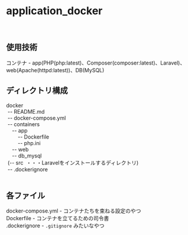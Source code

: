 # application_docker
<br>

## 使用技術 <br>
コンテナ&nbsp;-&nbsp;app(PHP(php:latest)、Composer(composer:latest)、Laravel)、web(Apache(httpd:latest))、DB(MySQL)
<br>

## ディレクトリ構成 <br>
docker <br>
&nbsp;--&nbsp;README.md <br>
&nbsp;--&nbsp;docker-compose.yml <br>
&nbsp;--&nbsp;containers <br>
&nbsp;&nbsp;&nbsp;&nbsp;--&nbsp;app <br>
&nbsp;&nbsp;&nbsp;&nbsp;&nbsp;&nbsp;&nbsp;&nbsp;--&nbsp;Dockerfile <br>
&nbsp;&nbsp;&nbsp;&nbsp;&nbsp;&nbsp;&nbsp;&nbsp;--&nbsp;php.ini <br>
&nbsp;&nbsp;&nbsp;&nbsp;--&nbsp;web <br>
&nbsp;&nbsp;&nbsp;&nbsp;--&nbsp;db_mysql <br>
&nbsp;(--&nbsp;src&nbsp;&nbsp;・・・Laravelをインストールするディレクトリ) <br>
&nbsp;--&nbsp;.dockerignore <br>
<br>

## 各ファイル <br>
docker-compose.yml&nbsp;-&nbsp;コンテナたちを束ねる設定のやつ<br>
Dockerfile&nbsp;-&nbsp;コンテナを立てるための司令書 <br>
.dockerignore&nbsp;-&nbsp;`.gitignore`&nbsp;みたいなやつ <br>